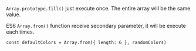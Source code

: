 `Array.prototype.fill()` just execute once. The entire array will be the same value. 

ES6 `Array.from()` function receive secondary parameter, it will be execute each times.

```tsx
const defaultColors = Array.from({ length: 6 }, randomColors)
```